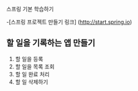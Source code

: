 스프링 기본 학습하기 

-[스프링 프로젝트 만들기 링크] (http://start.spring.io)

## 할 일을 기록하는 앱 만들기
1. 할 일을 등록
2. 할 일을 목록 조회
3. 할 일 완료 처리
4. 할 일 삭제하기